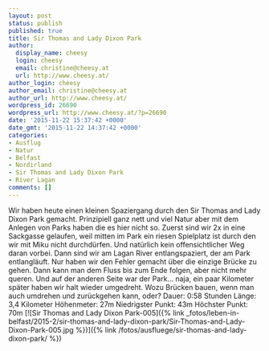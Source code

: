 ```yaml
---
layout: post
status: publish
published: true
title: Sir Thomas and Lady Dixon Park
author:
  display_name: cheesy
  login: cheesy
  email: christine@cheesy.at
  url: http://www.cheesy.at/
author_login: cheesy
author_email: christine@cheesy.at
author_url: http://www.cheesy.at/
wordpress_id: 26690
wordpress_url: http://www.cheesy.at/?p=26690
date: '2015-11-22 15:37:42 +0000'
date_gmt: '2015-11-22 14:37:42 +0000'
categories:
- Ausflug
- Natur
- Belfast
- Nordirland
- Sir Thomas and Lady Dixon Park
- River Lagan
comments: []
---
```

Wir haben heute einen kleinen Spaziergang durch den Sir Thomas and Lady Dixon Park gemacht. Prinzipiell ganz nett und viel Natur aber mit dem Anlegen von Parks haben die es hier nicht so. Zuerst sind wir 2x in eine Sackgasse gelaufen, weil mitten im Park ein riesen Spielplatz ist durch den wir mit Miku nicht durchdürfen. Und natürlich kein offensichtlicher Weg daran vorbei. Dann sind wir am Lagan River entlangspaziert, der am Park entlangläuft. Nur haben wir den Fehler gemacht über die einzige Brücke zu gehen. Dann kann man dem Fluss bis zum Ende folgen, aber nicht mehr queren. Und auf der anderen Seite war der Park... naja, ein paar Kilometer später haben wir halt wieder umgedreht. Wozu Brücken bauen, wenn man auch umdrehen und zurückgehen kann, oder?
Dauer: 0:58 Stunden
Länge: 3,4 Kilometer
Höhenmeter: 27m
Niedrigster Punkt: 43m
Höchster Punkt: 70m
[![Sir Thomas and Lady Dixon Park-005]({% link _fotos/leben-in-belfast/2015-2/sir-thomas-and-lady-dixon-park/Sir-Thomas-and-Lady-Dixon-Park-005.jpg %})]({% link /fotos/ausfluege/sir-thomas-and-lady-dixon-park/ %})

